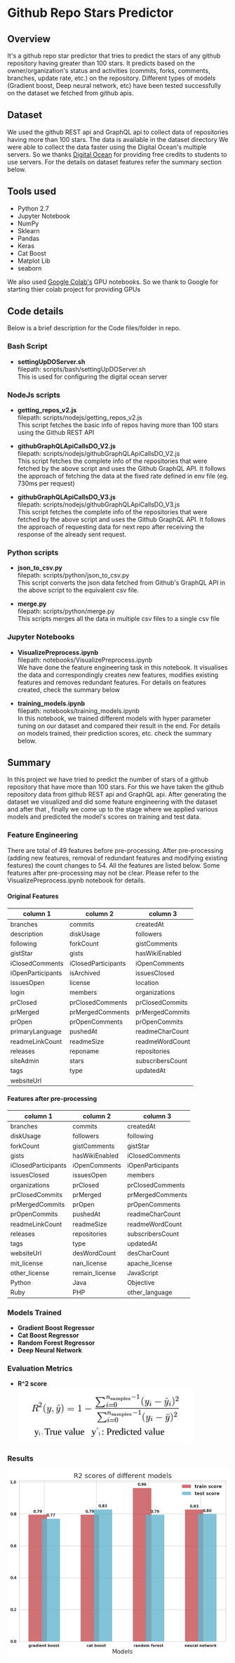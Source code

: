 # Github Repo Stars Predictor

## Overview
It's a github repo star predictor that tries to predict the stars of 
any github repository having greater than 100 stars. It predicts based on 
the owner/organization's status and activities (commits, forks, comments, 
branches, update rate, etc.) on the repository. Different types of models 
(Gradient boost, Deep neural network, etc) have been tested successfully 
on the dataset we fetched from github apis.

## Dataset
We used the github REST api and GraphQL api to collect data of repositories
having more than 100 stars. The data is available in the dataset directory
We were able to collect the data faster using the Digital Ocean's multiple 
servers. So we thanks [Digital Ocean](http://digitalocean.com) for providing 
free credits to students to use servers. For the details on dataset features
refer the summary section below.

## Tools used
- Python 2.7
- Jupyter Notebook
- NumPy
- Sklearn
- Pandas
- Keras
- Cat Boost
- Matplot Lib
- seaborn

We also used [Google Colab's](http://colab.research.google.com/) GPU notebooks.
So we thank to Google for starting thier colab project for 
providing GPUs

## Code details
Below is a brief description for the Code files/folder in repo.

### Bash Script
- **settingUpDOServer.sh** <br>
filepath: scripts/bash/settingUpDOServer.sh<br>
This is used for configuring the digital ocean server

### NodeJs scripts
- **getting_repos_v2.js**<br>
filepath: scripts/nodejs/getting_repos_v2.js<br>
This script fetches the basic info of repos having more than 100 stars using the Github REST API

- **githubGraphQLApiCallsDO_V2.js**<br>
filepath: scripts/nodejs/githubGraphQLApiCallsDO_V2.js<br>
This script fetches the complete info of the repositories that were fetched by the above
script and uses the Github GraphQL API. It follows the approach of fetching the data 
at the fixed rate defined in env file (eg. 730ms per request)

- **githubGraphQLApiCallsDO_V3.js**<br>
filepath: scripts/nodejs/githubGraphQLApiCallsDO_V3.js<br>
This script fetches the complete info of the repositories that were fetched by the above
script and uses the Github GraphQL API. It follows the approach of requesting data for 
next repo after receiving the response of the already sent request.

### Python scripts
- **json_to_csv.py**<br>
filepath: scripts/python/json_to_csv.py<br>
This script converts the json data fetched from Github's GraphQL API in the above script to the
equivalent csv file.

- **merge.py**<br>
filepath: scripts/python/merge.py<br>
This scripts merges all the data in multiple csv files to a single csv file

### Jupyter Notebooks
- **VisualizePreprocess.ipynb**<br>
filepath: notebooks/VisualizePreprocess.ipynb<br>
We have done the feature engineering task in this notebook. It visualises the data and correspondingly 
creates new features, modifies existing features and removes redundant features. For details 
on features created, check the summary below

- **training_models.ipynb**<br>
filepath: notebooks/training_models.ipynb<br>
In this notebook, we trained different models with hyper parameter tuning on our dataset and compared their result in the end.
For details on models trained, their prediction scores, etc. check the summary below.

## Summary
In this project we have tried to predict the number of stars 
of a github repository that have more than 100 stars. For this we have
taken the github repository data from github REST api and GraphQL api. 
After generating the dataset we visualized and did some feature engineering 
with the dataset and after that , finally we come up to the stage where we 
applied various models and predicted the model's scores on training and 
test data.

### Feature Engineering
There are total of 49 features before pre-processing. After pre-processing (adding new features, removal of redundant features and
modifying existing features) the count changes to 54. All the features are listed below.
Some features after pre-processing may not be clear. Please refer to the VisualizePreprocess.ipynb notebook for details. 


#### Original Features
column 1 | column 2 | column 3
------------ | ------------- | -------------
branches | commits | createdAt 
description | diskUsage | followers 
following | forkCount | gistComments 
gistStar | gists | hasWikiEnabled 
iClosedComments | iClosedParticipants | iOpenComments 
iOpenParticipants | isArchived | issuesClosed
issuesOpen | license | location 
login | members | organizations 
prClosed | prClosedComments | prClosedCommits
prMerged | prMergedComments | prMergedCommits 
prOpen | prOpenComments | prOpenCommits
primaryLanguage | pushedAt | readmeCharCount 
readmeLinkCount | readmeSize | readmeWordCount 
releases | reponame | repositories
siteAdmin | stars | subscribersCount 
tags | type | updatedAt 
websiteUrl |

#### Features after pre-processing
column 1 | column 2 | column 3
------------ | ------------- | -------------
branches | commits | createdAt 
diskUsage | followers | following
forkCount | gistComments | gistStar
gists | hasWikiEnabled | iClosedComments
iClosedParticipants | iOpenComments | iOpenParticipants
issuesClosed | issuesOpen | members
organizations | prClosed | prClosedComments
prClosedCommits | prMerged | prMergedComments
prMergedCommits | prOpen | prOpenComments
prOpenCommits | pushedAt | readmeCharCount
readmeLinkCount | readmeSize | readmeWordCount
releases | repositories | subscribersCount
tags | type | updatedAt
websiteUrl | desWordCount | desCharCount
mit_license | nan_license | apache_license
other_license | remain_license | JavaScript
Python | Java | Objective
Ruby | PHP | other_language


### Models Trained
- **Gradient Boost Regressor**
- **Cat Boost Regressor**
- **Random Forest Regressor**
- **Deep Neural Network**

### Evaluation Metrics
- **R^2 score**<br>
![R^2 score formula](./images/1.png)

### Results
![Result bar graph of different models](./images/2.png)
